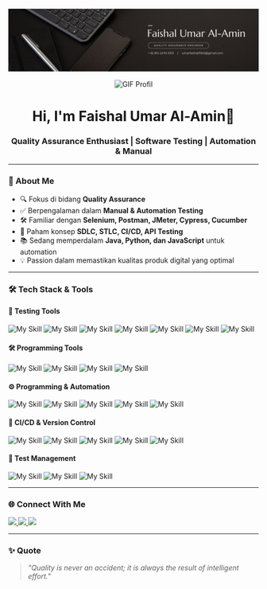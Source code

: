 <!-- Banner (gantikan link dengan gambar/banner kamu sendiri) -->
<p align="center">
  <img src="img/banner linkedin 1.png" alt="Banner QA">
</p>

<!-- GIF Profil Pribadi -->
<p align="center">
  <img src="https://media.giphy.com/media/L8K62iTDkzGX6/giphy.gif" width="200" alt="GIF Profil">
</p>

<h1 align="center">Hi, I'm Faishal Umar Al-Amin👋</h1>
<h3 align="center">Quality Assurance Enthusiast | Software Testing | Automation & Manual</h3>

---

### 🧪 About Me
- 🔍 Fokus di bidang **Quality Assurance**
- ✅ Berpengalaman dalam **Manual & Automation Testing**
- 🛠️ Familiar dengan **Selenium, Postman, JMeter, Cypress, Cucumber**
- 🔄 Paham konsep **SDLC, STLC, CI/CD, API Testing**
- 📚 Sedang memperdalam **Java, Python, dan JavaScript** untuk automation
- 💡 Passion dalam memastikan kualitas produk digital yang optimal

---

### 🛠 Tech Stack & Tools

#### 🧰 Testing Tools

![My Skill](https://img.shields.io/badge/Selenium-43B02A?style=for-the-badge&logo=Selenium&logoColor=white) ![My Skill](https://img.shields.io/badge/Postman-FF6C37?style=for-the-badge&logo=Postman&logoColor=white) ![My Skill](https://img.shields.io/badge/Cypress-17202C?style=for-the-badge&logo=cypress&logoColor=white) ![My Skill](https://img.shields.io/badge/Cucumber-43B02A?style=for-the-badge&logo=cucumber&logoColor=white) ![My Skill](https://img.shields.io/badge/apache_maven-C71A36?style=for-the-badge&logo=apachemaven&logoColor=white) ![My Skill](https://img.shields.io/badge/Robot%20Framework-000000?style=for-the-badge&logo=robot-framework&logoColor=white) ![My Skill](https://img.shields.io/badge/Mocha-8D6748?style=for-the-badge&logo=Mocha&logoColor=white)

#### 🛠️ Programming Tools
![My Skill](https://img.shields.io/badge/VSCode-0078D4?style=for-the-badge&logo=visual%20studio%20code&logoColor=white) ![My Skill](https://img.shields.io/badge/IntelliJ_IDEA-000000.svg?style=for-the-badge&logo=intellij-idea&logoColor=white) ![My Skill](https://img.shields.io/badge/Laragon-0E83CD?style=for-the-badge&logo=Laragon&logoColor=white) ![My Skill](https://img.shields.io/badge/apache%20netbeans-1B6AC6?style=for-the-badge&logo=apache%20netbeans%20IDE&logoColor=white) 

#### ⚙️ Programming & Automation
![My Skill](https://img.shields.io/badge/OpenJDK-ED8B00?style=for-the-badge&logo=openjdk&logoColor=white) ![My Skill](https://img.shields.io/badge/Python-FFD43B?style=for-the-badge&logo=python&logoColor=blue) ![My Skill](https://img.shields.io/badge/JavaScript-323330?style=for-the-badge&logo=javascript&logoColor=F7DF1E) ![My Skill](https://img.shields.io/badge/HTML5-E34F26?style=for-the-badge&logo=html5&logoColor=white) ![My Skill](https://img.shields.io/badge/CSS3-1572B6?style=for-the-badge&logo=css3&logoColor=white) 

#### 🚀 CI/CD & Version Control
![My Skill](https://img.shields.io/badge/GitHub-100000?style=for-the-badge&logo=github&logoColor=white) ![My Skill](https://img.shields.io/badge/GitLab-330F63?style=for-the-badge&logo=gitlab&logoColor=white) ![My Skill](https://img.shields.io/badge/GIT-E44C30?style=for-the-badge&logo=git&logoColor=white) ![My Skill](https://img.shields.io/badge/Jenkins-D24939?style=for-the-badge&logo=Jenkins&logoColor=white) ![My Skill](https://img.shields.io/badge/Github%20Actions-282a2e?style=for-the-badge&logo=githubactions&logoColor=367cfe) 

#### 📄 Test Management
![My Skill](https://img.shields.io/badge/Jira-0052CC?style=for-the-badge&logo=Jira&logoColor=white) ![My Skill](https://img.shields.io/badge/Trello-0052CC?style=for-the-badge&logo=trello&logoColor=white) ![My Skill](https://img.shields.io/badge/Slack-4A154B?style=for-the-badge&logo=slack&logoColor=white)

<!-- ---

### 📊 GitHub Stats
<p align="center">
  <img src="https://github-readme-stats.vercel.app/api?username=umarfaishal&show_icons=true&theme=tokyonight" alt="stats">
</p>
<p align="center">
  <img src="https://github-readme-streak-stats.herokuapp.com/?user=umarfaishal&theme=tokyonight" alt="streak">
</p> -->

---

### 🌐 Connect With Me
<p>
  <a href="https://www.linkedin.com/in/faishal-umar/" target="_blank">
    <img src="https://img.shields.io/badge/LinkedIn-0A66C2?style=for-the-badge&logo=linkedin&logoColor=white">
  </a>
  <a href="mailto:umarfaishall1945@gmail.com" target="_blank">
    <img src="https://img.shields.io/badge/Gmail-D14836?style=for-the-badge&logo=gmail&logoColor=white">
  </a>
  <a href="https://www.instagram.com/umarfaishall/" target="_blank">
    <img src="https://img.shields.io/badge/Instagram-E4405F?style=for-the-badge&logo=instagram&logoColor=white">
  </a>
</p>

---

### ✨ Quote
> *"Quality is never an accident; it is always the result of intelligent effort."*

